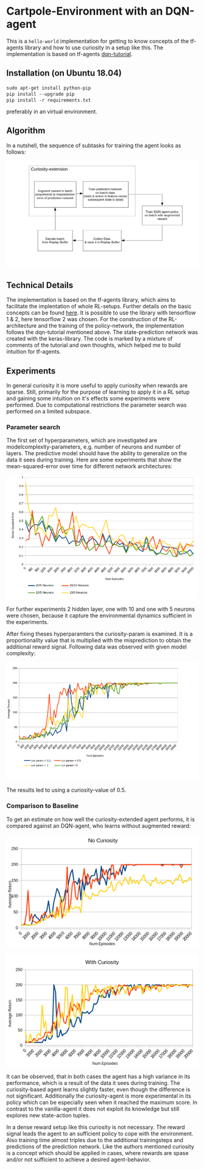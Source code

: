 # Cartpole-Environment with an DQN-agent

This is a ```hello-world``` implementation for getting to know concepts of the tf-agents library and how to use curiosity in a setup like this.
The implementation is based on tf-agents [dqn-tutorial](https://github.com/tensorflow/agents/blob/master/docs/tutorials/1_dqn_tutorial.ipynb).

## Installation (on Ubuntu 18.04)
```
sudo apt-get install python-pip
pip install --upgrade pip
pip install -r requirements.txt
```
preferably in an virtual environment.

## Algorithm

In a nutshell, the sequence of subtasks for training the agent looks as follows:

![Alt text](images/algorithm_dqn.jpg "Title")


## Technical Details

The implementation is based on the tf-agents library, which aims to facilitate the implentation of whole RL-setups.
Further details on the basic concepts can be found [here](https://github.com/tensorflow/agents).
It is possible to use the library with tensorflow 1 & 2, here tensorflow 2 was chosen.
For the construction of the RL-architecture and the training of the policy-network, the implementation follows the dqn-tutorial mentioned above.
The state-prediction network was created with the keras-library.
The code is marked by a mixture of comments of the tutorial and own thoughts, which helped me to build intuition for tf-agents.

## Experiments

In general curiosity it is more useful to apply curiosity when rewards are sparse.
Still, primarily for the purpose of learning to apply it in a RL setup and gaining some intuition on it's effects some experiments were performed.
Due to computational restrictions the parameter search was performed on a limited subspace.

### Parameter search

The first set of hyperparameters, which are investigated are modelcomplexity-parameters, e.g. number of neurons and number of layers.
The predictive model should have the ability to generalize on the data it sees during training.
Here are some experiments that show the mean-squared-error over time for different network architectures:

![Alt text](images/prediction_error_cartpole.png "Title")

For further experiments 2 hidden layer, one with 10 and one with 5 neurons were chosen, because it capture the environmental dynamics sufficient in the experiments.

After fixing theses hyperparamters the curiosity-param is examined.
It is a proportionality value that is multiplied with the misprediction to obtain the additional reward signal.
Following data was observed with given model complexity:

![Alt text](images/cursearch_cartpole.png "Title")

The results led to using a curiosity-value of 0.5.

### Comparison to Baseline

To get an estimate on how well the curiosity-extended agent performs, it is compared against an DQN-agent, who learns without augmented reward:

![Alt text](images/nocuriosity.png "Title")

![Alt text](images/curiosity.png "Title")

It can be observed, that in both cases the agent has a high variance in its performance, which is a result of the data it sees during training.
The curiosity-based agent learns slightly faster, even though the difference is not significant.
Additionally the curiosity-agent is more experimental in its policy which can be especially seen when it reached the maximum score.
In contrast to the vanilla-agent it does not exploit its knowledge but still explores new state-action tuples.

In a dense reward setup like this curiosity is not necessary. The reward signal leads the agent to an sufficient policy to cope with the environment.
Also training time almost triples due to the additional trainingsteps and predictions of the prediction network.
Like the authors mentioned curiosity is a concept which should be applied in cases, where rewards are spase and/or not sufficient to achieve a desired agent-behavior.

